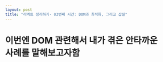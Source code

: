 ```yaml
---
layout: post
title: "리엑트 정리하기- 03번째 시간: DOM과 최적화, 그리고 삽질"
---
```


# 이번엔 DOM 관련해서 내가 겪은 안타까운 사례를 말해보고자함

